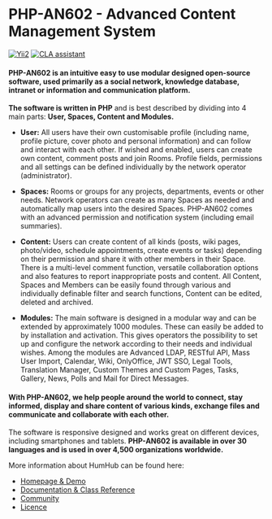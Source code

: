 PHP-AN602 - Advanced Content Management System
===========================

[![Yii2](https://img.shields.io/badge/Powered_by-Yii_Framework-green.svg?style=flat)](http://www.yiiframework.com/)
[![CLA assistant](https://cla-assistant.io/readme/badge/php-an602/php-an602)](https://cla-assistant.io/php-an602/php-an602)

#### **PHP-AN602 is an intuitive easy to use modular designed open-source software**, used primarily as a social network, knowledge database, intranet or information and communication platform.

**The software is written in PHP** and is best described by dividing into 4 main parts: **User, Spaces, Content and Modules.**

- **User:** All users have their own customisable profile (including name, profile picture, cover photo and personal information) and can follow and interact with each other. If wished and enabled, users can create own content, comment posts and join Rooms. Profile fields, permissions and all settings can be defined individually by the network operator (administrator).

- **Spaces:** Rooms or groups for any projects, departments, events or other needs. Network operators can create as many Spaces as needed and automatically map users into the desired Spaces. PHP-AN602 comes with an advanced permission and notification system (including email summaries).

- **Content:** Users can create content of all kinds (posts, wiki pages, photo/video, schedule appointments, create events or tasks) depending on their permission and share it with other members in their Space. There is a multi-level comment function, versatile collaboration options and also features to report inappropriate posts and content. All Content, Spaces and Members can be easily found through various and individually definable filter and search functions, Content can be edited, deleted and archived.

- **Modules:** The main software is designed in a modular way and can be extended by approximately 1000 modules. These can easily be added to by installation and activation. This gives operators the possibility to set up and configure the network according to their needs and individual wishes. Among the modules are Advanced LDAP, RESTful API, Mass User Import, Calendar, Wiki, OnlyOffice, JWT SSO, Legal Tools, Translation Manager, Custom Themes and Custom Pages, Tasks, Gallery, News, Polls and Mail for Direct Messages.

#### With PHP-AN602, we help people around the world to connect, stay informed, display and share content of various kinds, exchange files and communicate and collaborate with each other.

The software is responsive designed and works great on different devices, including smartphones and tablets. **PHP-AN602 is available in over 30 languages and is used in over 4,500 organizations worldwide.**

More information about HumHub can be found here:

-	[Homepage & Demo](http://www.phpan602.coders.exchange/)
-	[Documentation & Class Reference](http://docs.phpan602.coders.exchange/)
-	[Community](http://community.phpan602.coders.exchange/)
-	[Licence](https://www.phpan602.coders.exchange/licences)

